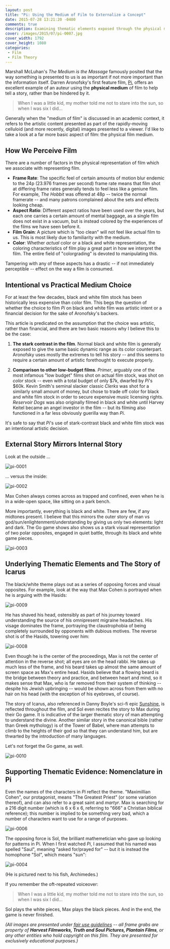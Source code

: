 ```yaml
---
layout: post
title: "Pi: Using the Medium of Film to Externalize a Concept"
date: 2015-07-28 13:21:20 -0400
comments: true
description: Examining thematic elements exposed through the physical medium of Darren Aronofsky's "Pi"
cover: /images/2015/07/pi-0007.jpg
cover_width: 1792
cover_height: 1080
categories: 
 - Film
 - Film Theory
---
```


Marshall McLuhan's *The Medium is the Massage* famously posited that the way something is presented to us is as important if not more important than the information itself. Darren Aronofsky's first feature film, [Pi](http://www.imdb.com/title/tt0138704/), offers an excellent example of an auteur using the **physical medium** of film to help tell a story, rather than be hindered by it.

<!-- more -->

> When I was a little kid, my mother told me not to stare into the sun, so when I was six I did...

Generally when the "medium of film" is discussed in an academic context, it refers to the artistic content presented as part of the rapidly-moving celluloid (and more recently, digital) images presented to a viewer. I'd like to take a look at a far more basic aspect of film: the physical film medium.

## How We Perceive Film

There are a number of factors in the physical representation of film which we associate with representing film.

 * **Frame Rate**: The specific feel of certain amounts of motion blur endemic to the 24p (23.976 frames per second) frame rate means that film shot at differing frame rates generally tends to feel less like a geniune film. For example, *The Hobbit* was offered at 48p -- twice the normal framerate -- and many patrons complained about the sets and effects looking cheap.
 * **Aspect Ratio**: Different aspect ratios have been used over the years, but each one carries a certain amount of mental baggage, as a single film does not exist in a vacuum, but is instead colored by the experiences of the films we have seen before it.
 * **Film Grain**: A picture which is "too clean" will not feel like actual film to us. This is most likely due to familiarity with the medium.
 * **Color**: Whether *actual* color or a black and white representation, the coloring characteristics of film play a great part in how we interpret the film. The entire field of "colorgrading" is devoted to manipulating this.

Tampering with any of these aspects has a drastic -- if not immediately perceptible -- effect on the way a film is consumed. 

## Intentional vs Practical Medium Choice

For at least the few decades, black and white film stock has been historically less expensive than color film. This begs the question of whether the choice to film *Pi* on black and white film was artistic intent or a financial decision for the sake of Aronofsky's backers.

This article is predicated on the assumption that the choice was artistic, rather than financial, and there are two basic reasons why I believe this to be the case:

1) **The stark contrast in the film**. Normal black and white film is generally exposed to give the same basic dynamic range as its color counterpart. Aronofsky uses mostly the extremes to tell his story -- and this seems to require a certain amount of artistic forethought to execute properly.

2) **Comparison to other low-budget films**. *Primer*, arguably one of the most infamous "low budget" films shot on actual film stock, was shot on *color* stock -- even with a total budget of only $7k, dwarfed by *Pi*'s $60k. Kevin Smith's seminal slacker classic *Clerks* was shot for a similarly small amount of money, but chose to trade off color for black and white film stock in order to secure expensive music licensing rights. *Reservoir Dogs* was also originally filmed in black and white until Harvey Keitel became an angel investor in the film -- but its filming also functioned in a far less obviously guerilla way than *Pi*.

It's safe to say that *Pi*'s use of stark-contrast black and white film stock was an intentional artistic decision.

## External Story Mirrors Internal Story

Look at the outside ...

![pi-0001](/images/2015/07/pi-0001.jpg)  

... versus the inside:

![pi-0002](/images/2015/07/pi-0002.jpg)  

Max Cohen always comes across as trapped and confined, even when he is in a wide-open space, like sitting on a park bench.

More importantly, everything is black and white. There are few, if any midtones present. I believe that this mirrors the outer story of man vs god/sun/enlightenment/understanding by giving us only two elements: light and dark. The Go game shows also shows us a stark visual representation of two polar opposites, engaged in quiet battle, through its black and white game pieces.

![pi-0003](/images/2015/07/pi-0003.jpg)  

## Underlying Thematic Elements and The Story of Icarus

The black/white theme plays out as a series of opposing forces and visual opposites. For example, look at the way that Max Cohen is portrayed when he is arguing with the Hasids:

![pi-0009](/images/2015/07/pi-0009.jpg)  

He has shaved his head, ostensibly as part of his journey toward understanding the source of his omnipresent migraine headaches. His visage dominates the frame, portraying the claustrophobia of being completely surrounded by opponents with dubious motives. The reverse shot is of the Hasids, towering over him:

![pi-0008](/images/2015/07/pi-0008.jpg)  

Even though he is the center of the proceedings, Max is not the center of attention in the reverse shot; all eyes are on the head rabbi. He takes up much less of the frame, and his beard takes up almost the same amount of screen space as Max's entire head. Hasids believe that a flowing beard is the bridge between theory and practice, and between heart and mind, so it makes sense that Max, who is far removed from their system of thinking -- despite his Jewish upbringing -- would be shown across from them with no hair on his head (with the exception of his eyebrows, of course).

The story of Icarus, also referenced in Danny Boyle's sci-fi epic [Sunshine](http://www.imdb.com/title/tt0448134/), is reflected throughout the film, and Sol even recites the story to Max during their Go game. It is indicative of the larger thematic story of man attempting to understand the divine. Another similar story in the canonical bible (rather than Greek mythology) is of the Tower of Babel, where man attempts to climb to the heights of their god so that they can understand him, but are thwarted by the introduction of many languages.

Let's not forget the Go game, as well.

![pi-0010](/images/2015/07/pi-0010.jpg)  

## Supporting Thematic Evidence: Nomenclature in Pi 

Even the names of the characters in *Pi* reflect the theme. "Maximillian Cohen", our protagonist, means "The Greatest Priest" (or some variation thereof), and can also refer to a great saint and *martyr*. Max is searching for a 216 digit number (which is 6 x 6 x 6, referring to "666" a Christian biblical reference); this number is implied to be something very bad, which a number of characters want to use for a range of purposes.

![pi-0006](/images/2015/07/pi-0006.jpg)  

The opposing force is Sol, the brilliant mathemetician who gave up looking for patterns in Pi. When I first watched *Pi*, I assumed that his named was spelled "Saul", meaning "asked for/prayed for" -- but it is instead the homophone "Sol", which means "sun":

![pi-0004](/images/2015/07/pi-0004.jpg)  

(He is pictured next to his fish, Archimedes.)

If you remember the oft-repeated voiceover:

> When I was a little kid, my mother told me not to stare into the sun, so when I was six I did...

Sol plays the white pieces, Max plays the black pieces. And in the end, the game is never finished.

*(All images are presented under [fair use guidelines](http://libguides.mit.edu/usingimages) -- all frame grabs are property of **Harvest Filmworks, Truth and Soul Pictures, Plantain Films**, or any other entities who hold copyright on this film. They are presented for exclusively educational purposes.)*
